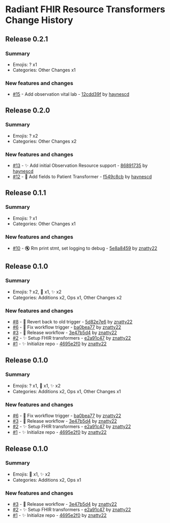 # Radiant FHIR Resource Transformers Change History

## Release 0.2.1

### Summary

- Emojis: ? x1
- Categories: Other Changes x1

### New features and changes

- [#15](https://github.com/radiant-network/radiant-fhir-transformers/pull/15) -  Add observation vital lab - [12cdd39f](https://github.com/radiant-network/radiant-fhir-transformers/commit/12cdd39fb11f490d0c12336640b7cbb6ac20de44) by [haynescd](https://github.com/haynescd)


## Release 0.2.0

### Summary

- Emojis: ? x2
- Categories: Other Changes x2

### New features and changes

- [#13](https://github.com/radiant-network/radiant-fhir-transformers/pull/13) -  :sparkles: Add initial Observation Resource support - [86891735](https://github.com/radiant-network/radiant-fhir-transformers/commit/8689173517594b2a97bb7f48c2577ada053599e9) by [haynescd](https://github.com/haynescd)
- [#12](https://github.com/radiant-network/radiant-fhir-transformers/pull/12) -  :bento: Add fields to Patient Transformer - [f549c8cb](https://github.com/radiant-network/radiant-fhir-transformers/commit/f549c8cba35e8bdfc7fb629810542c7d54852c8b) by [haynescd](https://github.com/haynescd)


## Release 0.1.1

### Summary

- Emojis: ? x1
- Categories: Other Changes x1

### New features and changes

- [#10](https://github.com/radiant-network/radiant-fhir-transformers/pull/10) -  :mute: Rm print stmt, set logging to debug - [5e8a8459](https://github.com/radiant-network/radiant-fhir-transformers/commit/5e8a8459d6f8646ef830830efa9781bd08db4fcd) by [znatty22](https://github.com/znatty22)


## Release 0.1.0

### Summary

- Emojis: ? x2, 👷 x1, ✨ x2
- Categories: Additions x2, Ops x1, Other Changes x2

### New features and changes

- [#8](https://github.com/radiant-network/radiant-fhir-transformers/pull/8) -  :bug: Revert back to old trigger - [5d82e7e6](https://github.com/radiant-network/radiant-fhir-transformers/commit/5d82e7e64f8d1c8b2f11d0f7af9b4d43ca58f907) by [znatty22](https://github.com/znatty22)
- [#6](https://github.com/radiant-network/radiant-fhir-transformers/pull/6) -  :bug: Fix workflow trigger - [ba0bea77](https://github.com/radiant-network/radiant-fhir-transformers/commit/ba0bea771d819b2fb2cc82c5be25b76317f5ff2e) by [znatty22](https://github.com/znatty22)
- [#3](https://github.com/radiant-network/radiant-fhir-transformers/pull/3) - 👷 Release workflow - [3e47b5d4](https://github.com/radiant-network/radiant-fhir-transformers/commit/3e47b5d4d2008a631bc70db6d203360ce1cc6c71) by [znatty22](https://github.com/znatty22)
- [#2](https://github.com/radiant-network/radiant-fhir-transformers/pull/2) - ✨ Setup FHIR transformers - [e2a91c47](https://github.com/radiant-network/radiant-fhir-transformers/commit/e2a91c473f95e3d0b1094d7aee852308f582ee25) by [znatty22](https://github.com/znatty22)
- [#1](https://github.com/radiant-network/radiant-fhir-transformers/pull/1) - ✨ Initialize repo - [4695e2f0](https://github.com/radiant-network/radiant-fhir-transformers/commit/4695e2f0f37c92dacbbb8331b970b8fda8f2ff76) by [znatty22](https://github.com/znatty22)


## Release 0.1.0

### Summary

- Emojis: ? x1, 👷 x1, ✨ x2
- Categories: Additions x2, Ops x1, Other Changes x1

### New features and changes

- [#6](https://github.com/radiant-network/radiant-fhir-transformers/pull/6) -  :bug: Fix workflow trigger - [ba0bea77](https://github.com/radiant-network/radiant-fhir-transformers/commit/ba0bea771d819b2fb2cc82c5be25b76317f5ff2e) by [znatty22](https://github.com/znatty22)
- [#3](https://github.com/radiant-network/radiant-fhir-transformers/pull/3) - 👷 Release workflow - [3e47b5d4](https://github.com/radiant-network/radiant-fhir-transformers/commit/3e47b5d4d2008a631bc70db6d203360ce1cc6c71) by [znatty22](https://github.com/znatty22)
- [#2](https://github.com/radiant-network/radiant-fhir-transformers/pull/2) - ✨ Setup FHIR transformers - [e2a91c47](https://github.com/radiant-network/radiant-fhir-transformers/commit/e2a91c473f95e3d0b1094d7aee852308f582ee25) by [znatty22](https://github.com/znatty22)
- [#1](https://github.com/radiant-network/radiant-fhir-transformers/pull/1) - ✨ Initialize repo - [4695e2f0](https://github.com/radiant-network/radiant-fhir-transformers/commit/4695e2f0f37c92dacbbb8331b970b8fda8f2ff76) by [znatty22](https://github.com/znatty22)


## Release 0.1.0

### Summary

- Emojis: 👷 x1, ✨ x2
- Categories: Additions x2, Ops x1

### New features and changes

- [#3](https://github.com/radiant-network/radiant-fhir-transformers/pull/3) - 👷 Release workflow - [3e47b5d4](https://github.com/radiant-network/radiant-fhir-transformers/commit/3e47b5d4d2008a631bc70db6d203360ce1cc6c71) by [znatty22](https://github.com/znatty22)
- [#2](https://github.com/radiant-network/radiant-fhir-transformers/pull/2) - ✨ Setup FHIR transformers - [e2a91c47](https://github.com/radiant-network/radiant-fhir-transformers/commit/e2a91c473f95e3d0b1094d7aee852308f582ee25) by [znatty22](https://github.com/znatty22)
- [#1](https://github.com/radiant-network/radiant-fhir-transformers/pull/1) - ✨ Initialize repo - [4695e2f0](https://github.com/radiant-network/radiant-fhir-transformers/commit/4695e2f0f37c92dacbbb8331b970b8fda8f2ff76) by [znatty22](https://github.com/znatty22)